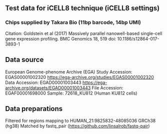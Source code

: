 ## Test data for iCELL8 technique (iCELL8 settings)
### Chips supplied by Takara Bio (11bp barcode, 14bp UMI) 

Citation: Goldstein et al (2017) Massively parallel nanowell-based
single-cell gene expression profiling. BMC Genomics 18, 519
doi: 10.1186/s12864-017-3893-1

## Data source
European Genome-phenome Archive (EGA)
Study Accession: EGAS00001002320
https://ega-archive.org/studies/EGAS00001002320
Data Accession: EGAD00001003443
https://ega-archive.org/datasets/EGAD00001003443
File Accession: EGAF00001698000
Sample: 72618_KU812 (Human KU812 cells)

## Data preparations
Filtered for regions mapping to HUMAN_21:9825832-48085036 GRCh38 (hg38)
Matched by fastq_pair (https://github.com/linsalrob/fastq-pair)

